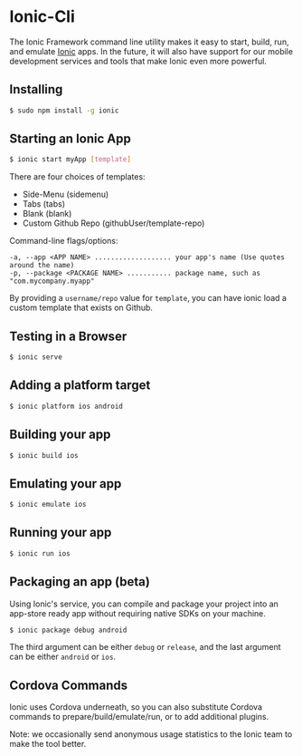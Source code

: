 Ionic-Cli
=========

The Ionic Framework command line utility makes it easy to start, build, run, and emulate [Ionic](http://ionicframework.com/) apps. In the future, it will also have support for our mobile development services and tools that make Ionic even more powerful.

## Installing

```bash
$ sudo npm install -g ionic
```

## Starting an Ionic App

```bash
$ ionic start myApp [template]
```

There are four choices of templates:

* Side-Menu (sidemenu)
* Tabs (tabs)
* Blank (blank)
* Custom Github Repo (githubUser/template-repo)

Command-line flags/options:

    -a, --app <APP NAME> ................... your app's name (Use quotes around the name)
    -p, --package <PACKAGE NAME> ........... package name, such as "com.mycompany.myapp"

By providing a `username/repo` value for `template`, you can have ionic load a custom template that exists on Github.

## Testing in a Browser

```bash
$ ionic serve
```


## Adding a platform target

```bash
$ ionic platform ios android
```

## Building your app

```bash
$ ionic build ios
```

## Emulating your app

```bash
$ ionic emulate ios
```

## Running your app

```bash
$ ionic run ios
```


## Packaging an app (beta)

Using Ionic's service, you can compile and package your project into an app-store ready app without
requiring native SDKs on your machine.

```bash
$ ionic package debug android
```

The third argument can be either `debug` or `release`, and the last argument can be either `android` or `ios`.


## Cordova Commands

Ionic uses Cordova underneath, so you can also substitute Cordova commands to prepare/build/emulate/run, or to add additional plugins.

Note: we occasionally send anonymous usage statistics to the Ionic team to make the tool better.
